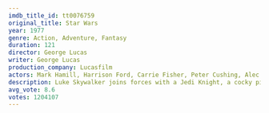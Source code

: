 ```yaml
---
imdb_title_id: tt0076759
original_title: Star Wars
year: 1977
genre: Action, Adventure, Fantasy
duration: 121
director: George Lucas
writer: George Lucas
production_company: Lucasfilm
actors: Mark Hamill, Harrison Ford, Carrie Fisher, Peter Cushing, Alec Guinness, Anthony Daniels, Kenny Baker, Peter Mayhew, David Prowse, Phil Brown, Shelagh Fraser, Jack Purvis, Alex McCrindle, Eddie Byrne, Drewe Henley
description: Luke Skywalker joins forces with a Jedi Knight, a cocky pilot, a Wookiee and two droids to save the galaxy from the Empire's world-destroying battle station, while also attempting to rescue Princess Leia from the mysterious Darth Vader.
avg_vote: 8.6
votes: 1204107
---
```

